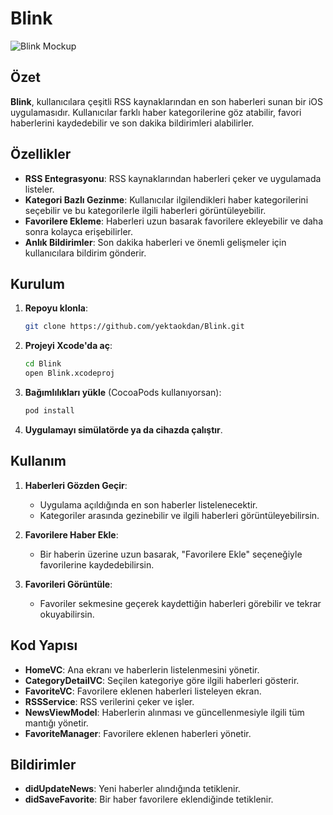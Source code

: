 # Blink
![Blink Mockup](https://github.com/yektaokdan/Blink/blob/main/image_for_readme/mockup.png?raw=true)

## Özet

**Blink**, kullanıcılara çeşitli RSS kaynaklarından en son haberleri sunan bir iOS uygulamasıdır. Kullanıcılar farklı haber kategorilerine göz atabilir, favori haberlerini kaydedebilir ve son dakika bildirimleri alabilirler.

## Özellikler

- **RSS Entegrasyonu**: RSS kaynaklarından haberleri çeker ve uygulamada listeler.
- **Kategori Bazlı Gezinme**: Kullanıcılar ilgilendikleri haber kategorilerini seçebilir ve bu kategorilerle ilgili haberleri görüntüleyebilir.
- **Favorilere Ekleme**: Haberleri uzun basarak favorilere ekleyebilir ve daha sonra kolayca erişebilirler.
- **Anlık Bildirimler**: Son dakika haberleri ve önemli gelişmeler için kullanıcılara bildirim gönderir.

## Kurulum

1. **Repoyu klonla**:
    ```sh
    git clone https://github.com/yektaokdan/Blink.git
    ```
2. **Projeyi Xcode'da aç**:
    ```sh
    cd Blink
    open Blink.xcodeproj
    ```
3. **Bağımlılıkları yükle** (CocoaPods kullanıyorsan):
    ```sh
    pod install
    ```
4. **Uygulamayı simülatörde ya da cihazda çalıştır**.

## Kullanım

1. **Haberleri Gözden Geçir**:
   - Uygulama açıldığında en son haberler listelenecektir.
   - Kategoriler arasında gezinebilir ve ilgili haberleri görüntüleyebilirsin.

2. **Favorilere Haber Ekle**:
   - Bir haberin üzerine uzun basarak, "Favorilere Ekle" seçeneğiyle favorilerine kaydedebilirsin.

3. **Favorileri Görüntüle**:
   - Favoriler sekmesine geçerek kaydettiğin haberleri görebilir ve tekrar okuyabilirsin.

## Kod Yapısı

- **HomeVC**: Ana ekranı ve haberlerin listelenmesini yönetir.
- **CategoryDetailVC**: Seçilen kategoriye göre ilgili haberleri gösterir.
- **FavoriteVC**: Favorilere eklenen haberleri listeleyen ekran.
- **RSSService**: RSS verilerini çeker ve işler.
- **NewsViewModel**: Haberlerin alınması ve güncellenmesiyle ilgili tüm mantığı yönetir.
- **FavoriteManager**: Favorilere eklenen haberleri yönetir.

## Bildirimler

- **didUpdateNews**: Yeni haberler alındığında tetiklenir.
- **didSaveFavorite**: Bir haber favorilere eklendiğinde tetiklenir.

